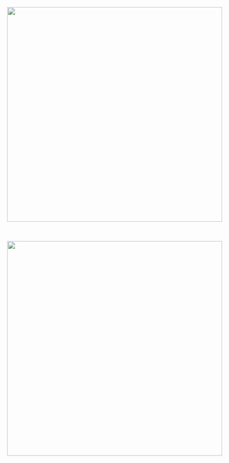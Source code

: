 <img src="https://github.com/andongmin94/cs/assets/110483588/63e7fc05-be7b-45aa-ae83-9f5af713b3cd" width=500px>

&nbsp;

<img src="https://github.com/andongmin94/cs/assets/110483588/58f6266f-2c71-4269-b2a2-2ae46dc7c735" width=500px>

